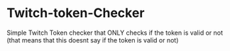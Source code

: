 # Twitch-token-Checker
Simple Twitch Token checker that ONLY checks if the token is valid or not (that means that this doesnt say if the token is valid or not)
